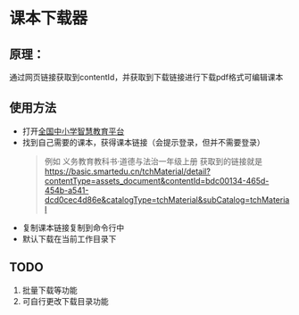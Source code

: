# 课本下载器


## 原理：
通过网页链接获取到contentId，并获取到下载链接进行下载pdf格式可编辑课本

## 使用方法
+ 打开[全国中小学智慧教育平台](https://basic.smartedu.cn/tchMaterial?defaultTag=dfb9da8a-2ae2-4b2e-a733-687e0252443f%2F8c9f2e5c-e403-4f55-812c-289021ac66a0%2F9d7edc22-dfc0-4653-95a5-cbe7e4908755%2F0e4e66fc-ae0b-451e-9a91-9b7d86c0752e)
+ 找到自己需要的课本，获得课本链接（会提示登录，但并不需要登录）
  > 例如 义务教育教科书·道德与法治一年级上册 获取到的链接就是
  https://basic.smartedu.cn/tchMaterial/detail?contentType=assets_document&contentId=bdc00134-465d-454b-a541-dcd0cec4d86e&catalogType=tchMaterial&subCatalog=tchMaterial
+ 复制课本链接复制到命令行中
+ 默认下载在当前工作目录下


## TODO
1. 批量下载等功能
2. 可自行更改下载目录功能
